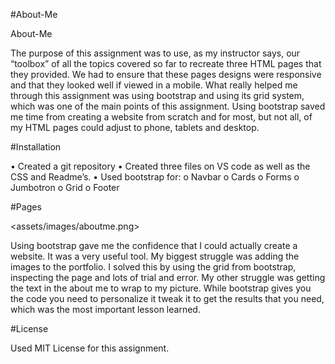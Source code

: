 #About-Me

About-Me

The purpose of this assignment was to use, as my instructor says, our “toolbox” of all the topics covered so far to recreate three HTML pages that they provided. We had to ensure that these pages designs were responsive and that they looked well if viewed in a mobile. What really helped me through this assignment was using bootstrap and using its grid system, which was one of the main points of this assignment. Using bootstrap saved me time from creating a website from scratch and for most, but not all, of my HTML pages could adjust to phone, tablets and desktop.

#Installation

•	Created a git repository
•	Created three files on VS code as well as the CSS and Readme’s.
•	Used bootstrap for:
o	Navbar
o	Cards
o	Forms
o	Jumbotron
o	Grid
o	Footer

#Pages

<assets/images/aboutme.png>

Using bootstrap gave me the confidence that I could actually create a website. It was a very useful tool. My biggest struggle was adding the images to the portfolio. I solved this by using the grid from bootstrap, inspecting the page and lots of trial and error. My other struggle was getting the text in the about me to wrap to my picture. While bootstrap gives you the code you need to personalize it tweak it to get the results that you need, which was the most important lesson learned. 

#License

Used MIT License for this assignment. 

